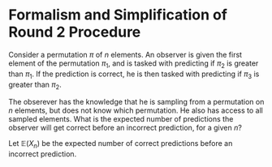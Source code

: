 # Formalism and Simplification of Round 2 Procedure

Consider a permutation $\pi$ of $n$ elements. An observer is given the first element of the permutation $\pi_1$, and is tasked with predicting if $\pi_2$ is greater than $\pi_1$. If the prediction is correct, he is then tasked with predicting if $\pi_3$ is greater than $\pi_2$. 

The obserever has the knowledge that he is sampling from a permutation on $n$ elements, but does not know which permutation. He also has access to all sampled elements. What is the expected number of predictions the observer will get correct before an incorrect prediction, for a given $n$? 

Let $\mathbb{E}(X_n)$ be the expected number of correct predictions before an incorrect prediction. 


